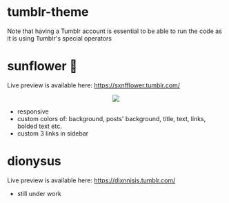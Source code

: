 # tumblr-theme


Note that having a Tumblr account is essential to be able to run the code as it is using Tumblr's special operators
     
sunflower 🌻
===================

Live preview is available here: https://sxnfflower.tumblr.com/
<div style="text-align:center"><img src="docs/sf.gif" /></div>
<ul>
<li>responsive</li>
<li>custom colors of: background, posts' background, title, text, links, bolded text etc. </li>
<li>custom 3 links in sidebar </li>
</ul>

dionysus
===================

Live preview is available here: https://dixnnisis.tumblr.com/
<ul>
<li>still under work</li>

</ul>
